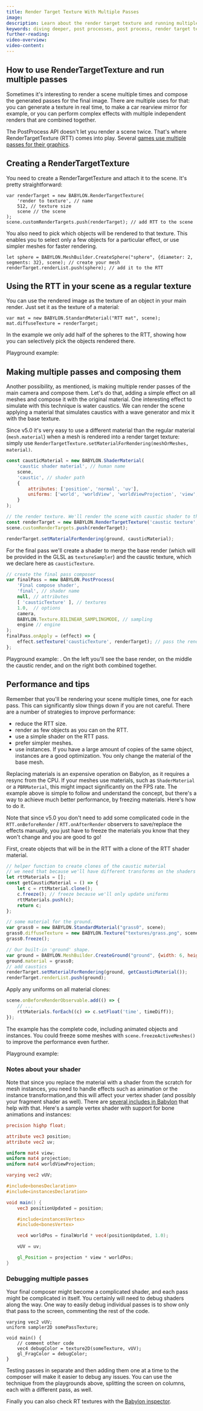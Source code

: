 ```yaml
---
title: Render Target Texture With Multiple Passes
image: 
description: Learn about the render target texture and running multiple passes in Babylon.js.
keywords: diving deeper, post processes, post process, render target texture
further-reading:
video-overview:
video-content:
---
```


## How to use RenderTargetTexture and run multiple passes

Sometimes it's interesting to render a scene multiple times and compose the generated passes for the final image. There are multiple uses for that: you can generate a texture in real time, to make a car rearview mirror for example, or you can perform complex effects with multiple independent renders that are combined together. 

The PostProcess API doesn't let you render a scene twice. That's where RenderTargetTexture (RTT) comes into play. Several [games use multiple passes for their graphics](http://www.adriancourreges.com/blog/2016/09/09/doom-2016-graphics-study/).

## Creating a RenderTargetTexture

You need to create a RenderTargetTexture and attach it to the scene. It's pretty straightforward:

```    
var renderTarget = new BABYLON.RenderTargetTexture(
    'render to texture', // name 
    512, // texture size
    scene // the scene
);
scene.customRenderTargets.push(renderTarget); // add RTT to the scene
```

You also need to pick which objects will be rendered to that texture. This enables you to select only a few objects for a particular effect, or use simpler meshes for faster rendering.

```
let sphere = BABYLON.MeshBuilder.CreateSphere("sphere", {diameter: 2, segments: 32}, scene); // create your mesh
renderTarget.renderList.push(sphere); // add it to the RTT
```

## Using the RTT in your scene as a regular texture

You can use the rendered image as the texture of an object in your main render. Just set it as the texture of a material:

```
var mat = new BABYLON.StandardMaterial("RTT mat", scene);
mat.diffuseTexture = renderTarget;
```

In the example we only add half of the spheres to the RTT, showing how you can selectively pick the objects rendered there.

Playground example: <Playground id="#69DRZ1" title="Render Target Texture" description="Simple example of using the render target texture."/>

## Making multiple passes and composing them

Another possibility, as mentioned, is making multiple render passes of the main camera and compose them. Let's do that, adding a simple effect on all meshes and compose it with the original material. One interesting effect to simulate with this technique is water caustics. We can render the scene applying a material that simulates caustics with a wave generator and mix it with the base texture.

Since v5.0 it's very easy to use a different material than the regular material (`mesh.material`) when a mesh is rendered into a render target texture: simply use `RenderTargetTexture.setMaterialForRendering(meshOrMeshes, material)`.

```javascript
const causticMaterial = new BABYLON.ShaderMaterial(
    'caustic shader material', // human name
    scene,
    'caustic', // shader path
    {
        attributes: ['position', 'normal', 'uv'],
        uniforms: ['world', 'worldView', 'worldViewProjection', 'view', 'projection', 'time', 'direction']
    }
);

// the render texture. We'll render the scene with caustic shader to this texture.
const renderTarget = new BABYLON.RenderTargetTexture('caustic texture', 512, scene);
scene.customRenderTargets.push(renderTarget);

renderTarget.setMaterialForRendering(ground, causticMaterial);
```

For the final pass we'll create a shader to merge the base render (which will be provided in the GLSL as `textureSampler`) and the caustic texture, which we declare here as `causticTexture`. 

```javascript
// create the final pass composer
var finalPass = new BABYLON.PostProcess(
    'Final compose shader', 
    'final', // shader name
    null, // attributes
    [ 'causticTexture' ], // textures
    1.0,  // options
    camera,
    BABYLON.Texture.BILINEAR_SAMPLINGMODE, // sampling
    engine // engine
);
finalPass.onApply = (effect) => {
    effect.setTexture('causticTexture', renderTarget); // pass the renderTarget as our second texture
};
```

Playground example: <Playground id="#TG2B18#60" title="Multiple Passes Example" description="Simple example showing how to run multiple passes with the render target texture."/>. On the left you'll see the base render, on the middle the caustic render, and on the right both combined together.

## Performance and tips

Remember that you'll be rendering your scene multiple times, one for each pass. This can significantly slow things down if you are not careful. There are a number of strategies to improve performance:

- reduce the RTT size.
- render as few objects as you can on the RTT.
- use a simple shader on the RTT pass.
- prefer simpler meshes.
- use instances. If you have a large amount of copies of the same object, instances are a good optimization. You only change the material of the base mesh.

Replacing materials is an expensive operation on Babylon, as it requires a resync from the CPU. If your meshes use materials, such as `ShaderMaterial` or a `PBRMaterial`, this might impact significantly on the FPS rate. The example above is simple to follow and understand the concept, but there's a way to achieve much better performance, by freezing materials. Here's how to do it.

Note that since v5.0 you don't need to add some complicated code in the `RTT.onBeforeRender` / `RTT.onAfterRender` observers to save/replace the effects manually, you just have to freeze the materials you know that they won't change and you are good to go!

First, create objects that will be in the RTT with a clone of the RTT shader material.

```javascript
// helper function to create clones of the caustic material
// we need that because we'll have different transforms on the shaders
let rttMaterials = [];
const getCausticMaterial = () => {
    let c = rttMaterial.clone();
    c.freeze(); // freeze because we'll only update uniforms
    rttMaterials.push(c);
    return c;
};

// some material for the ground.
var grass0 = new BABYLON.StandardMaterial("grass0", scene);
grass0.diffuseTexture = new BABYLON.Texture("textures/grass.png", scene);
grass0.freeze();

// Our built-in 'ground' shape.
var ground = BABYLON.MeshBuilder.CreateGround("ground", {width: 6, height: 6}, scene);
ground.material = grass0;
// add caustics
renderTarget.setMaterialForRendering(ground, getCausticMaterial());
renderTarget.renderList.push(ground);
```

Apply any uniforms on all material clones:

```javascript
scene.onBeforeRenderObservable.add(() => {
    // ... 
    rttMaterials.forEach((c) => c.setFloat('time', timeDiff));
});
```

The example has the complete code, including animated objects and instances. You could freeze some meshes with `scene.freezeActiveMeshes()` to improve the performance even further.

Playground example: <Playground id="#S1W87B#20" title="Performance Example" description="Example of managing performance when running multiple passes."/>

### Notes about your shader

Note that since you replace the material with a shader from the scratch for mesh instances, you need to handle effects such as animation or the instance transformation,and this will affect your vertex shader (and possibly your fragment shader as well). There are [several includes in Babylon](https://github.com/BabylonJS/Babylon.js/tree/master/packages/dev/core/src/Shaders/ShadersInclude) that help with that. Here's a sample vertex shader with support for bone animations and instances:

```glsl
precision highp float;

attribute vec3 position;
attribute vec2 uv;

uniform mat4 view;
uniform mat4 projection;
uniform mat4 worldViewProjection;

varying vec2 vUV;

#include<bonesDeclaration>
#include<instancesDeclaration>

void main() {
    vec3 positionUpdated = position;

    #include<instancesVertex>
    #include<bonesVertex>

    vec4 worldPos = finalWorld * vec4(positionUpdated, 1.0);

    vUV = uv;

    gl_Position = projection * view * worldPos;
}
```

### Debugging multiple passes

Your final composer might become a complicated shader, and each pass might be complicated in itself. You certainly will need to debug shaders along the way. One way to easily debug individual passes is to show only that pass to the screen, commenting the rest of the code.

```
varying vec2 vUV;
uniform sampler2D somePassTexture;

void main() {
    // comment other code
    vec4 debugColor = texture2D(someTexture, vUV);
    gl_FragColor = debugColor;
}
```

Testing passes in separate and then adding them one at a time to the composer will make it easier to debug any issues. You can use the technique from the playgrounds above, splitting the screen on columns, each with a different pass, as well.

Finally you can also check RT textures with the [Babylon inspector](/toolsAndResources/tools/inspector).
